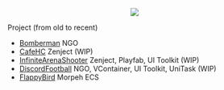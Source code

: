 <p align="center"> <img src="https://github.com/R1nge/R1nge/assets/59400159/f2b86468-f528-4bf9-81b7-29165d168b58"> </p>


Project (from old to recent)  
- [Bomberman](https://github.com/R1nge/BomberMan) NGO
- [CafeHC](https://github.com/R1nge/CafeHC) Zenject (WIP)
- [InfiniteArenaShooter](https://github.com/R1nge/InfiniteArenaShooter) Zenject, Playfab, UI Toolkit (WIP)
- [DiscordFootball](https://github.com/R1nge/DiscordFootball) NGO, VContainer, UI Toolkit, UniTask (WIP)
- [FlappyBird](https://github.com/R1nge/MorpehECS_FlappyBird) Morpeh ECS
